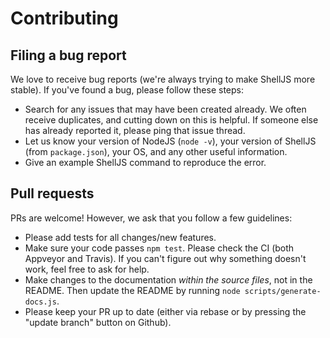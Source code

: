 # Contributing

## Filing a bug report

We love to receive bug reports (we're always trying to make ShellJS more
stable). If you've found a bug, please follow these steps:

 - Search for any issues that may have been created already. We often receive
   duplicates, and cutting down on this is helpful. If someone else has already
   reported it, please ping that issue thread.
 - Let us know your version of NodeJS (`node -v`), your version of ShellJS (from
   `package.json`), your OS, and any other useful information.
 - Give an example ShellJS command to reproduce the error.

## Pull requests

PRs are welcome! However, we ask that you follow a few guidelines:

 - Please add tests for all changes/new features.
 - Make sure your code passes `npm test`. Please check the CI (both Appveyor and
   Travis). If you can't figure out why something doesn't work, feel free to ask
   for help.
 - Make changes to the documentation *within the source files*, not in the
   README. Then update the README by running `node scripts/generate-docs.js`.
 - Please keep your PR up to date (either via rebase or by pressing the "update
   branch" button on Github).
